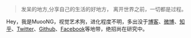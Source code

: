 > 发呆的地方,分享自己的生活的好地方，
> 离开世界之前，一切都是过程。

Hey，我是MuooNG，视觉艺术狗，进化程度不明，多出没于[博客](https://muoong.com)、[微博](http://weibo.com/wwsvchuzhiyueyi)、[知乎](https://www.zhihu.com/people/wuweisong/)、[Twitter](https://twitter.com/Mu_gongzi)、[Github](http://github.com/muoong)、[Facebook](https://www.facebook.com/Mu00Ng)等地带，绝招尚在研究中。
